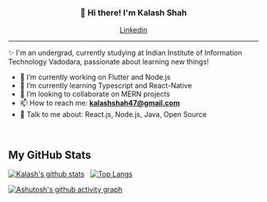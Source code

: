 
<h3 align="center">👋 Hi there! I'm Kalash Shah</h3>
<p align="center">
  <a href="https://www.linkedin.com/in/kalash-shah-2029aa201/">Linkedin</a>
</p>

---
✨ I'm an undergrad, currently studying at Indian Institute of Information Technology Vadodara, passionate about learning new things!


- 🔭 I’m currently working on Flutter and Node.js
- 🌱 I’m currently learning Typescript and React-Native
- 👯 I’m looking to collaborate on MERN projects
- 📫 How to reach me: **kalashshah47@gmail.com** 
- 💬 Talk to me about: React.js, Node.js, Java, Open Source

<br/>
<h2> My GitHub Stats</h2>

[![Kalash's github stats](https://github-readme-stats.vercel.app/api?username=kalashshah&count_private=true&show_icons=true&theme=nord&hide_rank=true)](https://github.com/anuraghazra/github-readme-stats) &nbsp;
[![Top Langs](https://github-readme-stats.vercel.app/api/top-langs/?username=kalashshah&layout=compact&hide=dart)](https://github.com/anuraghazra/github-readme-stats)


[![Ashutosh's github activity graph](https://activity-graph.herokuapp.com/graph?username=kalashshah&theme=react-dark)](https://github.com/ashutosh00710/github-readme-activity-graph)
